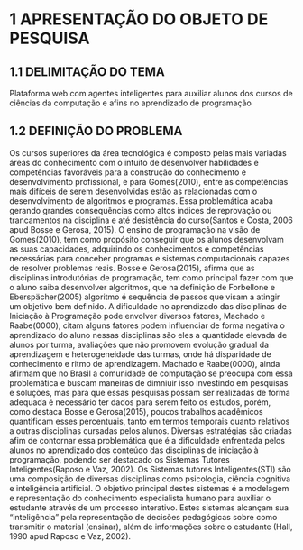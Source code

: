 
# 1 APRESENTAÇÃO DO OBJETO DE PESQUISA
## 1.1 DELIMITAÇÃO DO TEMA
Plataforma web com agentes inteligentes para auxiliar alunos dos cursos de ciências da computação e afins no aprendizado de programação
## 1.2 DEFINIÇÃO DO PROBLEMA
Os cursos superiores da área tecnológica é composto pelas mais variadas áreas do conhecimento com o intuito de desenvolver habilidades e competências favoráveis para a construção do conhecimento e desenvolvimento profissional, e para Gomes(2010), entre as competências mais difíceis de serem desenvolvidas estão as relacionadas com o desenvolvimento de algoritmos e programas. Essa problemática acaba gerando grandes consequências como altos índices de reprovação ou trancamentos na disciplina e até desistência do curso(Santos e Costa, 2006 apud Bosse e Gerosa, 2015).
O ensino de programação na visão de Gomes(2010), tem como propósito conseguir que os alunos desenvolvam as suas capacidades, adquirindo os conhecimentos e competências necessárias para conceber programas e sistemas computacionais capazes de resolver problemas reais. Bosse e Gerosa(2015), afirma que as disciplinas introdutórias de programação, tem como principal fazer com que o aluno saiba desenvolver algoritmos, que na definição de Forbellone e Eberspächer(2005) algoritmo é sequência de passos que visam a atingir um objetivo bem definido.
A dificuldade no aprendizado das disciplinas de Iniciação à Programação pode envolver diversos fatores, Machado e Raabe(0000), citam alguns fatores podem influenciar de forma negativa o aprendizado do aluno nessas disciplinas são eles a quantidade elevada de alunos por turma, avaliações que não promovem evolução gradual da aprendizagem e heterogeneidade das turmas, onde há disparidade de conhecimento e ritmo de aprendizagem. Machado e Raabe(0000), ainda afirmam que no Brasil a comunidade de computação se preocupa com essa problemática e buscam maneiras de dimniuir isso investindo em pesquisas e soluções, mas para que essas pesquisas possam ser realizadas de forma adequada é necessário ter dados para serem feito os estudos, porém, como destaca Bosse e Gerosa(2015), poucos trabalhos acadêmicos quantificam esses percentuais, tanto em termos temporais quanto relativos a outras disciplinas cursadas pelos alunos.
Diversas estratégias são criadas afim de contornar essa problemática que é a dificuldade enfrentada pelos alunos no aprendizado dos conteúdo das disciplinas de iniciação à programação, podendo ser destacado os Sistemas Tutores Inteligentes(Raposo e Vaz, 2002). Os Sistemas tutores Inteligentes(STI) são uma composição de diversas disciplinas como psicologia, ciência cognitiva e inteligência artificial. O objetivo principal destes sistemas é a modelagem e representação do conhecimento especialista humano para auxiliar o estudante através de um processo interativo. Estes sistemas alcançam sua “inteligência” pela representação de decisões pedagógicas sobre como transmitir o material (ensinar), além de informações sobre o estudante (Hall, 1990 apud Raposo e Vaz, 2002). 
